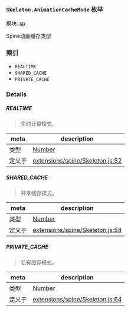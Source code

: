 ### `Skeleton.AnimationCacheMode` 枚举



模块: [sp](../modules/sp.md)


Spine动画缓存类型


### 索引
  - `REALTIME`
  - `SHARED_CACHE`
  - `PRIVATE_CACHE`

### Details


##### REALTIME

> 实时计算模式。

| meta | description |
|------|-------------|
| 类型 | <a href="https://developer.mozilla.org/en/JavaScript/Reference/Global_Objects/Number" class="crosslink external" target="_blank">Number</a> |
| 定义于 | [extensions/spine/Skeleton.js:52](https://github.com/cocos-creator/engine/blob/ca662e1d8c009e4c070be6fb12c55967f9cdd6f6/extensions/spine/Skeleton.js#L52) |



##### SHARED_CACHE

> 共享缓存模式。

| meta | description |
|------|-------------|
| 类型 | <a href="https://developer.mozilla.org/en/JavaScript/Reference/Global_Objects/Number" class="crosslink external" target="_blank">Number</a> |
| 定义于 | [extensions/spine/Skeleton.js:58](https://github.com/cocos-creator/engine/blob/ca662e1d8c009e4c070be6fb12c55967f9cdd6f6/extensions/spine/Skeleton.js#L58) |



##### PRIVATE_CACHE

> 私有缓存模式。

| meta | description |
|------|-------------|
| 类型 | <a href="https://developer.mozilla.org/en/JavaScript/Reference/Global_Objects/Number" class="crosslink external" target="_blank">Number</a> |
| 定义于 | [extensions/spine/Skeleton.js:64](https://github.com/cocos-creator/engine/blob/ca662e1d8c009e4c070be6fb12c55967f9cdd6f6/extensions/spine/Skeleton.js#L64) |


